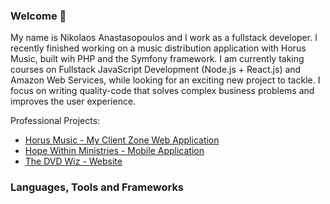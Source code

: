 ### Welcome 👋

My name is Nikolaos Anastasopoulos and I work as a fullstack developer.
I recently finished working on a music distribution application with Horus Music, built wih PHP and the Symfony framework. 
I am currently taking courses on Fullstack JavaScript Development (Node.js + React.js) and Amazon Web Services,
while looking for an exciting new project to tackle. 
I focus on writing quality-code that solves complex business problems and improves the user experience. 

Professional Projects:
* [Horus Music - My Client Zone Web Application](https://www.mmaz.myclientzone.com)
* [Hope Within Ministries - Mobile Application](https://www.play.google.com/store/apps/details?id=com.hopewithinministries.hopewithin)
* [The DVD Wiz - Website](https://www.dvdwiz.co.za)

### Languages, Tools and Frameworks



